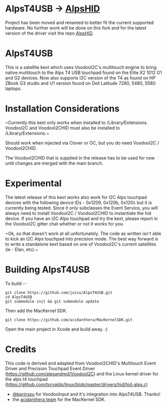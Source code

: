 # AlpsT4USB -> [AlpsHID](https://github.com/blankmac/AlpsHID)

Project has been moved and renamed to better fit the current supported hardware. No further work will be done on this fork and for the latest version of the driver visit the repo [AlpsHID](https://github.com/blankmac/AlpsHID).

# AlpsT4USB 

This is a satellite kext which uses VoodooI2C's multitouch engine to bring native multitouch to the Alps
T4 USB touchpad found on the Elite X2 1012 G1 and G2 devices.
Now also supports I2C version of the T4 as found on HP ZBook G3 studio and U1 version found on Dell Latitude 7280, 5480, 5580 laptops.
# Installation Considerations

~Currently this kext only works when installed to /Library/Extensions.  VoodooI2C and VoodooI2CHID must 
also be installed to /Library/Extensions.~

Should work when injected via Clover or OC, but you do need VoodooI2C / VoodooI2CHID.

The VoodooI2CHID that is supplied in the release has to be used for now until changes are merged with the main branch.

# Experimental

The latest release of this kext works also work for I2C Alps touchpad devices with the following device IDs - 0x1209, 0x120b, 0x120c but it is currently being tested.  Since it only subclasses the Event Service, you will always need to install VoodooI2C / VoodooI2CHID to instantiate the hid device.  If you have an I2C Alps touchpad and try the kext, please report in the VoodooI2C gitter chat whether or not it works for you.

~Ok, so that doesn't work at all unfortunately.  The code as written isn't able to kick an I2C Alps touchpad into precision mode.  The best way forward is to write a standalone kext based on one of VoodooI2C's current satellites (ie - Elan, etc).~

# Building AlpsT4USB

To build --
```
git clone https://github.com/juico/AlpsT4USB.git
cd AlpsT4USB
git submodule init && git submodule update
```

Then add the MacKernel SDK.
```
git clone https://github.com/acidanthera/MacKernelSDK.git
```

Open the main project in Xcode and build away.  :)

# Credits
This code is derived and adapted from VoodooI2CHID's Multitouch Event Driver and Precision
Touchpad Event Driver (https://github.com/alexandred/VoodooI2C) and the Linux kernel driver
for the alps t4 touchpad (https://github.com/torvalds/linux/blob/master/drivers/hid/hid-alps.c)
- [@kprinssu](https://github.com/kprinssu) for VoodooInput and it's integration into AlpsT4USB.  Thanks!
- the [acidanthera team](https://github.com/acidanthera) for the MacKernel SDK.
